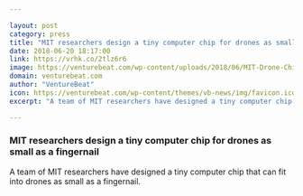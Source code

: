```yaml
---

layout: post
category: press
title: "MIT researchers design a tiny computer chip for drones as small as a fingernail"
date: 2018-06-20 18:17:00
link: https://vrhk.co/2tlz6r6
image: https://venturebeat.com/wp-content/uploads/2018/06/MIT-Drone-Chip_0-magic.jpg?fit=2552%2C1704&strip=all
domain: venturebeat.com
author: "VentureBeat"
icon: https://venturebeat.com/wp-content/themes/vb-news/img/favicon.ico
excerpt: "A team of MIT researchers have designed a tiny computer chip that can fit into drones as small as a fingernail."

---
```


### MIT researchers design a tiny computer chip for drones as small as a fingernail

A team of MIT researchers have designed a tiny computer chip that can fit into drones as small as a fingernail.